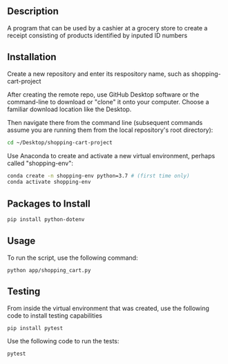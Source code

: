 
## Description

A program that can be used by a cashier at a grocery store to create a receipt consisting of products identified by inputed ID numbers

  
## Installation

Create a new repository and enter its respository name, such as shopping-cart-project

After creating the remote repo, use GitHub Desktop software or the command-line to download or "clone" it onto your computer. Choose a familiar download location like the Desktop.

Then navigate there from the command line (subsequent commands assume you are running them from the local repository's root directory):

```sh
cd ~/Desktop/shopping-cart-project
```

Use Anaconda to create and activate a new virtual environment, perhaps called "shopping-env":

```sh
conda create -n shopping-env python=3.7 # (first time only)
conda activate shopping-env
```

## Packages to Install

```sh
pip install python-dotenv
```

## Usage

To run the script, use the following command:

```
python app/shopping_cart.py
```

## Testing

From inside the virtual environment that was created, use the following code to install testing capabilities

```
pip install pytest
```

Use the following code to run the tests:

```
pytest
```




